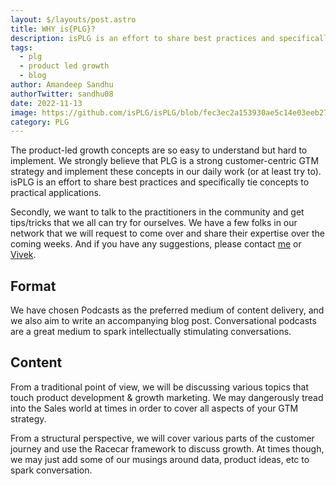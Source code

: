 ```yaml
---
layout: $/layouts/post.astro
title: WHY is{PLG}?
description: isPLG is an effort to share best practices and specifically tie concepts to practical applications.
tags:
  - plg
  - product led growth
  - blog
author: Amandeep Sandhu
authorTwitter: sandhu08
date: 2022-11-13
image: https://github.com/isPLG/isPLG/blob/fec3ec2a153930ae5c14e03eeb27b905d346bced/public/images/uploads/Why%20isPLG%20-%20Introducing%20isPLG.png
category: PLG
---
```


The product-led growth concepts are so easy to understand but hard to implement. We strongly believe that PLG is a strong customer-centric GTM strategy and implement these concepts in our daily work (or at least try to). isPLG is an effort to share best practices and specifically tie concepts to practical applications. 

Secondly, we want to talk to the practitioners in the community and get tips/tricks that we all can try for ourselves. We have a few folks in our network that we will request to come over and share their expertise over the coming weeks. And if you have any suggestions, please contact [me](https://www.linkedin.com/in/sandhua) or [Vivek](https://www.linkedin.com/in/vasinha/).

## Format

We have chosen Podcasts as the preferred medium of content delivery, and we also aim to write an accompanying blog post. Conversational podcasts are a great medium to spark intellectually stimulating conversations. 

## Content

From a traditional point of view, we will be discussing various topics that touch product development & growth marketing. We may dangerously tread into the Sales world at times in order to cover all aspects of your GTM strategy. 

From a structural perspective, we will cover various parts of the customer journey and use the Racecar framework to discuss growth. At times though, we may just add some of our musings around data, product ideas, etc to spark conversation.
